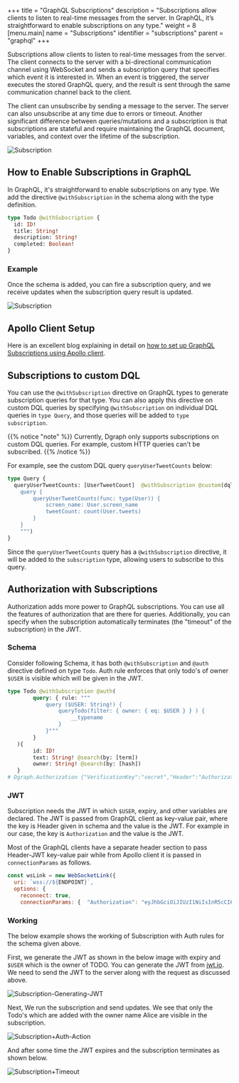+++
title = "GraphQL Subscriptions"
description = "Subscriptions allow clients to listen to real-time messages from the server. In GraphQL, it’s straightforward to enable subscriptions on any type."
weight = 8
[menu.main]
  name = "Subscriptions"
  identifier = "subscriptions"
  parent = "graphql"
+++

Subscriptions allow clients to listen to real-time messages from the server. The client connects to the server with a bi-directional communication channel using WebSocket and sends a subscription query that specifies which event it is interested in. When an event is triggered, the server executes the stored GraphQL query, and the result is sent through the same communication channel back to the client.

The client can unsubscribe by sending a message to the server. The server can also unsubscribe at any time due to errors or timeout. Another significant difference between queries/mutations and a subscription is that subscriptions are stateful and require maintaining the GraphQL document, variables, and context over the lifetime of the subscription.

![Subscription](/images/graphql/subscription_flow.png "Subscription in GraphQL")

## How to Enable Subscriptions in GraphQL

In GraphQL, it's straightforward to enable subscriptions on any type. We add the directive `@withSubscription` in the schema along with the type definition.

```graphql
type Todo @withSubscription {
  id: ID!
  title: String!
  description: String!
  completed: Boolean!
}
```

### Example

Once the schema is added, you can fire a subscription query, and we receive updates when the subscription query result is updated.

![Subscription](/images/graphql/subscription_example.gif "Subscription Example")

## Apollo Client Setup

Here is an excellent blog explaining in detail on [how to set up GraphQL Subscriptions using Apollo client](https://dgraph.io/blog/post/how-does-graphql-subscription/).

## Subscriptions to custom DQL

You can use the `@withSubscription` directive on GraphQL types to generate subscription queries for that type.
You can also apply this directive on custom DQL queries by specifying `@withSubscription` on individual DQL queries in `type Query`,
and those queries will be added to `type subscription`.

{{% notice "note" %}}
Currently, Dgraph only supports subscriptions on custom DQL queries.
For example, custom HTTP queries can't be subscribed.
{{% /notice %}}

For example, see the custom DQL query `queryUserTweetCounts` below:

```graphql
type Query {
  queryUserTweetCounts: [UserTweetCount]  @withSubscription @custom(dql: """
	query {
		queryUserTweetCounts(func: type(User)) {
			screen_name: User.screen_name
			tweetCount: count(User.tweets)
		}
	}
	""")
}
```

Since the `queryUserTweetCounts` query has a `@withSubscription` directive, it will be added to the `subscription` type,
allowing users to subscribe to this query.

## Authorization with Subscriptions

Authorization adds more power to GraphQL subscriptions. You can use all the features of authorization that are there for queries.
Additionally, you can specify when the subscription automatically terminates (the "timeout" of the subscription) in the JWT. 

### Schema
Consider following Schema, it has both `@withSubscription` and `@auth` directive defined on type `Todo`. Auth rule enforces that only todo's of owner `$USER` is visible which will be given in the JWT.

```graphql
type Todo @withSubscription @auth(
    	query: { rule: """
    		query ($USER: String!) {
    			queryTodo(filter: { owner: { eq: $USER } } ) {
    				__typename
    			}
   			}"""
     	}
   ){
        id: ID!
    	text: String! @search(by: [term])
     	owner: String! @search(by: [hash])
   }
# Dgraph.Authorization {"VerificationKey":"secret","Header":"Authorization","Namespace":"https://dgraph.io","Algo":"HS256"}
```

### JWT

Subscription needs the JWT in which `$USER`, expiry, and other variables are declared. 
The JWT is passed from GraphQL client as key-value pair, where the key is Header given in schema and the value is the JWT.
For example in our case, the key is `Authorization` and the value is the JWT. 

Most of the GraphQL clients have a separate header section to pass Header-JWT key-value pair while from Apollo client it is passed
in `connectionParams` as follows.

```javascript
const wsLink = new WebSocketLink({
  uri: `wss://${ENDPOINT}`,
  options: {
    reconnect: true,
    connectionParams: {  "Authorization": "eyJhbGciOiJIUzI1NiIsInR5cCI6IkpXVCJ9.eyJleHAiOjE2OTAxMjg2MjIsImh0dHBzOi8vZGdyYXBoLmlvIjp7IlJPTEUiOiJVU0VSIiwiVVNFUiI6IkFsaWNlIn0sImlzcyI6InRlc3QifQ.6AODlumsk9kbnwZHwy08l40PeqEmBHqK4E_ozNjQpuI", },});
```

### Working

The below example shows the working of Subscription with Auth rules for the schema given above.

First, we generate the JWT as shown in the below image with expiry and `$USER` which is the owner of TODO.
You can generate the JWT from [jwt.io](https://jwt.io/).
We need to send the JWT to the server along with the request as discussed above.

![Subscription-Generating-JWT](/images/graphql/Generating-JWT.png "Subscription with Auth Example")


Next, We run the subscription and send updates. We see that only the Todo's which are added with the owner name Alice are visible in the subscription.

![Subscription+Auth-Action](/images/graphql/Auth-Action.gif "Subscription with Auth Example")


And after some time the JWT expires and the subscription terminates as shown below.

![Subscription+Timeout](/images/graphql/Subscription-Timeout.gif "Subscription with Auth Example")

